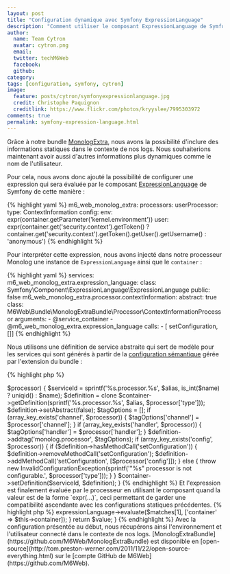 ```yaml
---
layout: post
title: "Configuration dynamique avec Symfony ExpressionLanguage"
description: "Comment utiliser le composant ExpressionLanguage de Symfony pour rendre dynamique la configuration."
author:
  name: Team Cytron
  avatar: cytron.png
  email:
  twitter: techM6Web
  facebook:
  github:
category:
tags: [configuration, symfony, cytron]
image:
  feature: posts/cytron/symfonyexpressionlanguage.jpg
  credit: Christophe Paquignon
  creditlink: https://www.flickr.com/photos/kryyslee/7995303972
comments: true
permalink: symfony-expression-language.html
---
```


Grâce à notre bundle [MonologExtra](http://github.com/M6Web/MonologExtraBundle), nous avons la possibilité d'inclure des informations statiques dans le contexte de nos logs.
Nous souhaiterions maintenant avoir aussi d'autres informations plus dynamiques comme le nom de l'utilisateur.

Pour cela, nous avons donc ajouté la possibilité de configurer une expression qui sera évaluée par le composant [ExpressionLanguage](http://symfony.com/doc/current/components/expression_language/index.html) de Symfony de cette manière :

{% highlight yaml %}
m6_web_monolog_extra:
    processors:
        userProcessor:
            type: ContextInformation
            config:
                env: expr(container.getParameter('kernel.environment'))
                user: expr(container.get('security.context').getToken() ? container.get('security.context').getToken().getUser().getUsername() : 'anonymous')
{% endhighlight %}

Pour interpréter cette expression, nous avons injecté dans notre processeur Monolog une instance de `ExpressionLanguage` ainsi que le `container` :

{% highlight yaml %}
services:
  m6_web_monolog_extra.expression_language:
    class: Symfony\Component\ExpressionLanguage\ExpressionLanguage
    public: false
  m6_web_monolog_extra.processor.contextInformation:
    abstract: true
    class: M6Web\Bundle\MonologExtraBundle\Processor\ContextInformationProcessor
    arguments:
      - @service_container
      - @m6_web_monolog_extra.expression_language
    calls:
      - [ setConfiguration, []]
{% endhighlight %}

Nous utilisons une définition de service abstraite qui sert de modèle pour les services qui sont générés à partir de la [configuration sémantique](http://symfony.com/fr/doc/current/cookbook/bundles/extension.html) gérée par l'extension du bundle :

{% highlight php %}
<?php
foreach ($config['processors'] as $name => $processor) {
    $serviceId = sprintf('%s.processor.%s', $alias, is_int($name) ? uniqid() : $name);

    $definition = clone $container->getDefinition(sprintf('%s.processor.%s', $alias, $processor['type']));
    $definition->setAbstract(false);

    $tagOptions = [];
    if (array_key_exists('channel', $processor)) {
        $tagOptions['channel'] = $processor['channel'];
    }
    if (array_key_exists('handler', $processor)) {
        $tagOptions['handler'] = $processor['handler'];
    }
    $definition->addtag('monolog.processor', $tagOptions);

    if (array_key_exists('config', $processor)) {
        if ($definition->hasMethodCall('setConfiguration')) {
            $definition->removeMethodCall('setConfiguration');
            $definition->addMethodCall('setConfiguration', [$processor['config']]);
        } else {
            throw new InvalidConfigurationException(sprintf('"%s" processor is not configurable.', $processor['type']));
        }
    }

    $container->setDefinition($serviceId, $definition);
}
{% endhighlight %}

Et l'expression est finalement évaluée par le processeur en utilisant le composant quand la valeur est de la forme `expr(...)`, ceci permettant de garder une compatibilité ascendante avec les configurations statiques précédentes.

{% highlight php %}
<?php 
protected function evaluateValue($value)
{
    if (preg_match('/^expr\((.*)\)$/', $value, $matches)) {
        return $this->expressionLanguage->evaluate($matches[1], ['container' => $this->container]);
    }
    return $value;
}
{% endhighlight %}

Avec la configuration présentée au début, nous récupérons ainsi l'environnement et l'utilisateur connecté dans le contexte de nos logs.

[MonologExtraBundle](https://github.com/M6Web/MonologExtraBundle) est disponible en [open-source](http://tom.preston-werner.com/2011/11/22/open-source-everything.html) sur le [compte GitHub de M6Web](https://github.com/M6Web).
